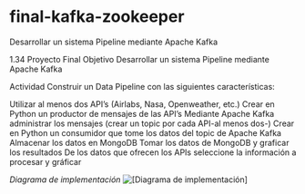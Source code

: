 # final-kafka-zookeeper
Desarrollar un sistema Pipeline mediante Apache Kafka

1.34 Proyecto Final
Objetivo
Desarrollar un sistema Pipeline mediante Apache Kafka

Actividad
Construir un Data Pipeline con las siguientes características:

Utilizar al menos dos API’s (Airlabs, Nasa, Openweather, etc.)
Crear en Python un productor de mensajes de las API’s
Mediante Apache Kafka administrar los mensajes (crear un topic por cada API-al menos dos-)
Crear en Python un consumidor que tome los datos del topic de Apache Kafka
Almacenar los datos en MongoDB
Tomar los datos de MongoDB y graficar los resultados
De los datos que ofrecen los APIs seleccione la información a procesar y gráficar

*Diagrama de implementación*
![[Diagrama de implementación]]([https://github.com/Haziel01/final-kafka-zookeeper/blob/main/kafka.png?raw=true])
